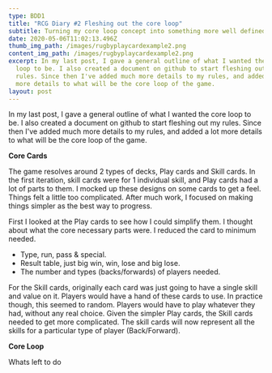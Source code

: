 ```yaml
---
type: BDD1
title: "RCG Diary #2 Fleshing out the core loop"
subtitle: Turning my core loop concept into something more well defined.
date: 2020-05-06T11:02:13.496Z
thumb_img_path: /images/rugbyplaycardexample2.png
content_img_path: /images/rugbyplaycardexample2.png
excerpt: In my last post, I gave a general outline of what I wanted the core
  loop to be. I also created a document on github to start fleshing out my
  rules. Since then I've added much more details to my rules, and added a lot
  more details to what will be the core loop of the game.
layout: post
---
```

In my last post, I gave a general outline of what I wanted the core loop to be. I also created a document on github to start fleshing out my rules. Since then I've added much more details to my rules, and added a lot more details to what will be the core loop of the game.

**Core Cards**

The game resolves around 2 types of decks, Play cards and Skill cards. In the first iteration, skill cards were for 1 individual skill, and Play cards had a lot of parts to them. I mocked up these designs on some cards to get a feel. Things felt a little too complicated. After much work, I focused on making things simpler as the best way to progress. 

First I looked at the Play cards to see how I could simplify them. I thought about what the core necessary parts were. I reduced the card to minimum needed. 

* Type, run, pass & special. 
* Result table, just big win, win, lose and big lose.
* The number and types (backs/forwards) of players needed.

For the Skill cards, originally each card was just going to have a single skill and value on it. Players would have a hand of these cards to use. In practice though, this seemed to random. Players would have to play whatever they had, without any real choice. Given the simpler Play cards, the Skill cards needed to get more complicated. The skill cards will now represent all the skills for a particular type of player (Back/Forward).

**Core Loop**



Whats left to do